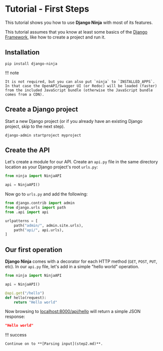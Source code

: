 # Tutorial - First Steps

This tutorial shows you how to use **Django Ninja** with most of its features.

This tutorial assumes that you know at least some basics of the <a href="https://www.djangoproject.com/" target="_blank">Django Framework</a>, like how to create a project and run it.

## Installation

```console
pip install django-ninja
```

!!! note

    It is not required, but you can also put `ninja` to `INSTALLED_APPS`.
    In that case the OpenAPI/Swagger UI (or Redoc) will be loaded (faster) from the included JavaScript bundle (otherwise the JavaScript bundle comes from a CDN).

## Create a Django project

Start a new Django project (or if you already have an existing Django project, skip to the next step).

```
django-admin startproject myproject
```

## Create the API

Let's create a module for our API. Create an `api.py` file in the same directory location as your Django project's root `urls.py`:

```Python
from ninja import NinjaAPI

api = NinjaAPI()
```

Now go to `urls.py` and add the following:

```Python hl_lines="3 7"
from django.contrib import admin
from django.urls import path
from .api import api

urlpatterns = [
    path("admin/", admin.site.urls),
    path("api/", api.urls),
]
```

## Our first operation

**Django Ninja** comes with a decorator for each HTTP method (`GET`, `POST`,
`PUT`, etc). In our `api.py` file, let's add in a simple "hello world"
operation.

```Python hl_lines="5-7"
from ninja import NinjaAPI

api = NinjaAPI()

@api.get("/hello")
def hello(request):
    return "Hello world"
```

Now browsing to <a href="http://localhost:8000/api/hello"
target="_blank">localhost:8000/api/hello</a> will return a simple JSON
response:
```json
"Hello world"
```

!!! success

    Continue on to **[Parsing input](step2.md)**.